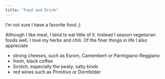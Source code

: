 ```yaml
---
title: "Food and Drink"
---
```


I’m not sure I have a favorite food ;)

Although I like meat, I tend to eat little of it. Instead I season vegetarian foods well. I love my herbs and chili. Of the finer things in life I also appreciate

- strong cheeses, such as Esrom, Camembert or Parmigiano-Reggiano
- fresh, black coffee
- Scotch, especially the peaty, salty kinds
- red wines such as Primitivo or Dornfelder

